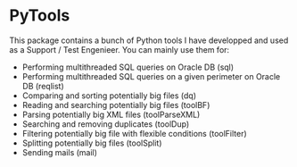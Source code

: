 # PyTools

This package contains a bunch of Python tools I have developped and used as a Support / Test Engenieer.
You can mainly use them for:

- Performing multithreaded SQL queries on Oracle DB (sql)
- Performing multithreaded SQL queries on a given perimeter on Oracle DB (reqlist)
- Comparing and sorting potentially big files (dq)
- Reading and searching potentially big files (toolBF)
- Parsing potentially big XML files (toolParseXML)
- Searching and removing duplicates (toolDup)
- Filtering potentially big file with flexible conditions (toolFilter)
- Splitting potentially big files (toolSplit)
- Sending mails (mail)
